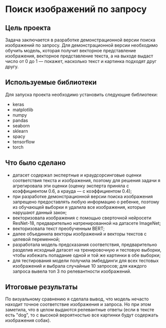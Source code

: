 # Поиск изображений по запросу

## Цель проекта
Задача заключается в разработке демонстрационной версии поиска изображений по запросу.
Для демонстрационной версии необходимо обучить модель, которая получит векторное представление изображения, векторное представление текста, а на выходе выдаст число от 0 до 1 — покажет, насколько текст и картинка подходят друг другу.

## Используемые библиотеки
Для запуска проекта необходимо установить следующие библиотеки:

- keras
- matplotlib
- numpy
- pandas
- seaborn
- sklearn
- spacy
- tensorflow
- torch

## Что было сделано
- датасет содержал экспертные и краудсорсинговые оценки соответствия текста и изображения, поэтому для решения задачи я агрегировала эти оценки (оценку эксперта приняла с коэффициентом 0.6, а крауда — с коэффициентом 0.4);
- при разработке демонстрационной версии поиска изображения запрещено предоставлять любую информацию о ребенке, поэтому из обучающей выборки я удалила все изображения, которые нарушают данный закон;
- векторизовала изображения с помощью сверточной нейросети ResNet-18, предварительно натренированной на датасете ImageNet;
- векторизовала текст преобученным BERT;
- далее объединила векторы изображений и векторы текстов с целевой переменной;
- разработала модель предсказания соответствия, предварительно разделив исходный датасет на тренировочную и тестовую выборки, чтобы избежать попадание одной и той же картинки в обе выборки;
- для тестирования модели получила эмбеддинги для всех тестовых изображений и выбрала случайные 10 запросов; для каждого запроса вывела топ 3 по релевантности изображений.

## Итоговые результаты
По визуальному сравнению я сделала вывод, что модель нечасто находит точное соответствие изображения и запроса. Но при этом заметила, что в целом выдаются релевантные ответы (если в тексте есть "dog", то с высокой вероятностью все картинки будут содержать изображения собак).